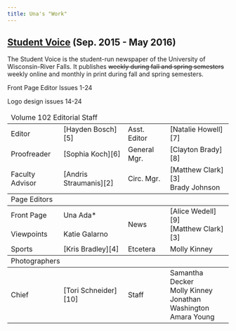 ```yaml
---
title: Una's "Work"
---
```



## [Student Voice][1] (Sep. 2015 - May 2016)

The Student Voice is the student-run newspaper of the University of
Wisconsin-River Falls. It publishes ~~weekly during fall and spring semesters~~
weekly online and monthly in print during fall and spring semesters.

Front Page Editor Issues 1-24

Logo design issues 14-24

<table>
    <colgroup>
        <col class="c-title"/>
        <col class="c-mid c-name"/>
        <col class="c-title"/>
        <col class="c-name"/>
    </colgroup>
    <thead>
        <td colspan="4">Volume 102 Editorial Staff</td>
    </thead>
    <tbody>
        <tr>
            <td>Editor</td>
            <td markdown="span">[Hayden Bosch][5]</td>
            <td>Asst. Editor</td>
            <td markdown="span">[Natalie Howell][7]</td>
        </tr>
        <tr>
            <td>Proofreader</td>
            <td markdown="span">[Sophia Koch][6]</td>
            <td>General Mgr.</td>
            <td markdown="span">[Clayton Brady][8]</td>
        </tr>
        <tr>
            <td>Faculty Advisor</td>
            <td markdown="span">[Andris Straumanis][2]</td>
            <td rowspan="2">Circ. Mgr.</td>
            <td markdown="span" rowspan="2">
                [Matthew Clark][3]<br/>
                Brady Johnson
            </td>
        </tr>
    </tbody>
    <thead>
        <td colspan="4">Page Editors</td>
    </thead>
    <tbody>
        <tr>   
            <td>Front Page</td>
            <td>Una Ada*</td>
            <td rowspan="2">News</td>
            <td markdown="span" rowspan="2">
                [Alice Wedell][9]<br>
                [Matthew Clark][3]
            </td>
        </tr>
        <tr>
            <td>Viewpoints</td>
            <td>Katie Galarno</td>
        </tr>
        <tr>
            <td>Sports</td>
            <td markdown="span">[Kris Bradley][4]</td>
            <td>Etcetera</td>
            <td>Molly Kinney</td>
        </tr>
    </tbody>
    <thead>
        <td colspan="4">Photographers</td>
    </thead>
    <tbody>
        <tr>
            <td>Chief</td>
            <td markdown="span">[Tori Schneider][10]</td>
            <td>Staff</td>
            <td>
                Samantha Decker<br/>
                Molly Kinney<br/>
                Jonathan Washington<br>
                Amara Young
            </td>
        </tr>
    </tbody>
</table>

[1]:    https://uwrfvoice.com/
[2]:    https://straumanis.com/
[3]:    https://www.linkedin.com/in/matthew-clark-3289b275/
[4]:    https://www.linkedin.com/in/krisbradley1/
[5]:    https://www.linkedin.com/in/hayden-bosch-126696b5/
[6]:    https://www.linkedin.com/in/sophia-koch-731955109/
[7]:    https://www.sctimes.com/staff/4406531002/natalie-howell/
[8]:    https://www.linkedin.com/in/clayton-brady-803535148/
[9]:    https://www.linkedin.com/in/alice-wedell-02898082/
[10]:   https://tori-schneider-photography.com/
